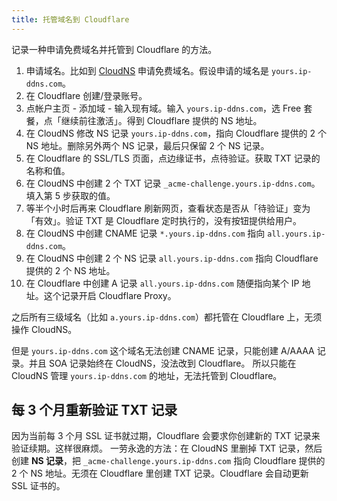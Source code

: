 ```yaml
---
title: 托管域名到 Cloudflare
---
```



记录一种申请免费域名并托管到 Cloudflare 的方法。

1. 申请域名。比如到 [CloudNS](https://www.cloudns.net/) 申请免费域名。假设申请的域名是 `yours.ip-ddns.com`。
2. 在 Cloudflare 创建/登录账号。
3. 点帐户主页 - 添加域 - 输入现有域。输入 `yours.ip-ddns.com`，选 Free 套餐，点「继续前往激活」。得到 Cloudflare 提供的 NS 地址。
4. 在 CloudNS 修改 NS 记录 `yours.ip-ddns.com`，指向 Cloudflare 提供的 2 个 NS 地址。删除另外两个 NS 记录，最后只保留 2 个 NS 记录。
5. 在 Cloudflare 的 SSL/TLS 页面，点边缘证书，点待验证。获取 TXT 记录的名称和值。
6. 在 CloudNS 中创建 2 个 TXT 记录 `_acme-challenge.yours.ip-ddns.com`。填入第 5 步获取的值。
7. 等半个小时后再来 Cloudflare 刷新网页，查看状态是否从「待验证」变为「有效」。验证 TXT 是 Cloudflare 定时执行的，没有按钮提供给用户。
8. 在 CloudNS 中创建 CNAME 记录	`*.yours.ip-ddns.com` 指向 `all.yours.ip-ddns.com`。
9. 在 CloudNS 中创建 2 个 NS 记录 `all.yours.ip-ddns.com` 指向 Cloudflare 提供的 2 个 NS 地址。
10. 在 Cloudflare 中创建 A 记录 `all.yours.ip-ddns.com` 随便指向某个 IP 地址。这个记录开启 Cloudflare Proxy。

之后所有三级域名（比如 `a.yours.ip-ddns.com`）都托管在 Cloudflare 上，无须操作 CloudNS。

但是 `yours.ip-ddns.com` 这个域名无法创建 CNAME 记录，只能创建 A/AAAA 记录。并且 SOA 记录始终在 CloudNS，没法改到 Cloudflare。
所以只能在 CloudNS 管理 `yours.ip-ddns.com` 的地址，无法托管到 Cloudflare。

## 每 3 个月重新验证 TXT 记录

因为当前每 3 个月 SSL 证书就过期，Cloudflare 会要求你创建新的 TXT 记录来验证续期。这样很麻烦。
一劳永逸的方法：在 CloudNS 里删掉 TXT 记录，然后创建 **NS 记录**，把 `_acme-challenge.yours.ip-ddns.com` 指向 Cloudflare 提供的 2 个 NS 地址。无须在 Cloudflare 里创建 TXT 记录。Cloudflare 会自动更新 SSL 证书的。
